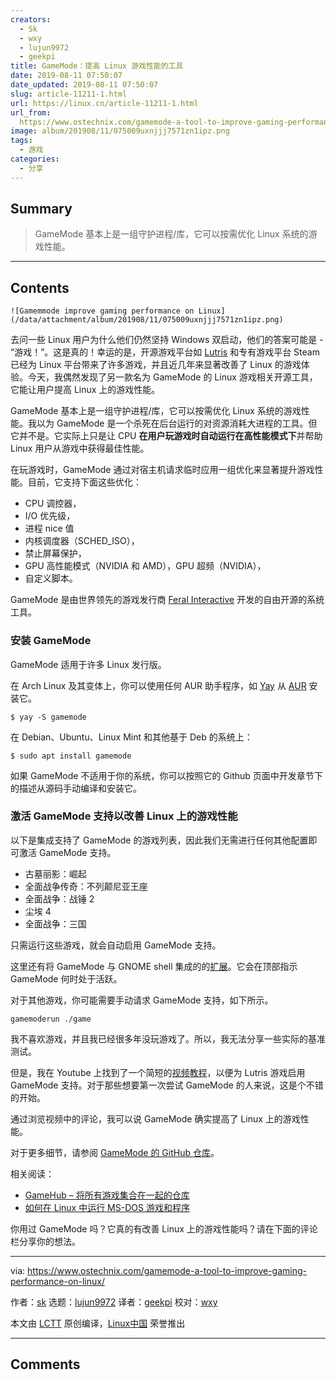 ```yaml
---
creators:
  - Sk
  - wxy
  - lujun9972
  - geekpi
title: GameMode：提高 Linux 游戏性能的工具
date: 2019-08-11 07:50:07
date_updated: 2019-08-11 07:50:07
slug: article-11211-1.html
url: https://linux.cn/article-11211-1.html
url_from: 
  https://www.ostechnix.com/gamemode-a-tool-to-improve-gaming-performance-on-linux/
image: album/201908/11/075009uxnjjj7571zn1ipz.png
tags:
  - 游戏
categories:
  - 分享
---
```


## Summary

> GameMode 基本上是一组守护进程/库，它可以按需优化 Linux 系统的游戏性能。

***

<!-- more -->

## Contents

`![Gamemmode improve gaming performance on Linux](/data/attachment/album/201908/11/075009uxnjjj7571zn1ipz.png)`

去问一些 Linux 用户为什么他们仍然坚持 Windows 双启动，他们的答案可能是 - “游戏！”。这是真的！幸运的是，开源游戏平台如 [Lutris](https://www.ostechnix.com/manage-games-using-lutris-linux/) 和专有游戏平台 Steam 已经为 Linux 平台带来了许多游戏，并且近几年来显著改善了 Linux 的游戏体验。今天，我偶然发现了另一款名为 GameMode 的 Linux 游戏相关开源工具，它能让用户提高 Linux 上的游戏性能。

GameMode 基本上是一组守护进程/库，它可以按需优化 Linux 系统的游戏性能。我以为 GameMode 是一个杀死在后台运行的对资源消耗大进程的工具。但它并不是。它实际上只是让 CPU **在用户玩游戏时自动运行在高性能模式下**并帮助 Linux 用户从游戏中获得最佳性能。

在玩游戏时，GameMode 通过对宿主机请求临时应用一组优化来显著提升游戏性能。目前，它支持下面这些优化：

* CPU 调控器，
* I/O 优先级，
* 进程 nice 值
* 内核调度器（SCHED\_ISO），
* 禁止屏幕保护，
* GPU 高性能模式（NVIDIA 和 AMD），GPU 超频（NVIDIA），
* 自定义脚本。

GameMode 是由世界领先的游戏发行商 [Feral Interactive](http://www.feralinteractive.com/en/) 开发的自由开源的系统工具。

### 安装 GameMode

GameMode 适用于许多 Linux 发行版。

在 Arch Linux 及其变体上，你可以使用任何 AUR 助手程序，如 [Yay](https://www.ostechnix.com/yay-found-yet-another-reliable-aur-helper/) 从 [AUR](https://aur.archlinux.org/packages/gamemode/) 安装它。

```shell
$ yay -S gamemode
```

在 Debian、Ubuntu、Linux Mint 和其他基于 Deb 的系统上：

```shell
$ sudo apt install gamemode
```

如果 GameMode 不适用于你的系统，你可以按照它的 Github 页面中开发章节下的描述从源码手动编译和安装它。

### 激活 GameMode 支持以改善 Linux 上的游戏性能

以下是集成支持了 GameMode 的游戏列表，因此我们无需进行任何其他配置即可激活 GameMode 支持。

* 古墓丽影：崛起
* 全面战争传奇：不列颠尼亚王座
* 全面战争：战锤 2
* 尘埃 4
* 全面战争：三国

只需运行这些游戏，就会自动启用 GameMode 支持。

这里还有将 GameMode 与 GNOME shell 集成的的[扩展](https://github.com/gicmo/gamemode-extension)。它会在顶部指示 GameMode 何时处于活跃。

对于其他游戏，你可能需要手动请求 GameMode 支持，如下所示。

```shell
gamemoderun ./game
```

我不喜欢游戏，并且我已经很多年没玩游戏了。所以，我无法分享一些实际的基准测试。

但是，我在 Youtube 上找到了一个简短的[视频教程](https://youtu.be/4gyRyYfyGJw)，以便为 Lutris 游戏启用 GameMode 支持。对于那些想要第一次尝试 GameMode 的人来说，这是个不错的开始。

通过浏览视频中的评论，我可以说 GameMode 确实提高了 Linux 上的游戏性能。

对于更多细节，请参阅 [GameMode 的 GitHub 仓库](https://github.com/FeralInteractive/gamemode)。

相关阅读：

* [GameHub – 将所有游戏集合在一起的仓库](https://www.ostechnix.com/gamehub-an-unified-library-to-put-all-games-under-one-roof/)
* [如何在 Linux 中运行 MS-DOS 游戏和程序](https://www.ostechnix.com/how-to-run-ms-dos-games-and-programs-in-linux/)

你用过 GameMode 吗？它真的有改善 Linux 上的游戏性能吗？请在下面的评论栏分享你的想法。

---

via: <https://www.ostechnix.com/gamemode-a-tool-to-improve-gaming-performance-on-linux/>

作者：[sk](https://www.ostechnix.com/author/sk/) 选题：[lujun9972](https://github.com/lujun9972) 译者：[geekpi](https://github.com/geekpi) 校对：[wxy](https://github.com/wxy)

本文由 [LCTT](https://github.com/LCTT/TranslateProject) 原创编译，[Linux中国](https://linux.cn/) 荣誉推出

***

## Comments
